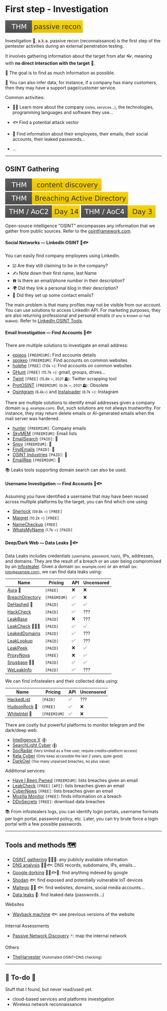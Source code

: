 # First step - Investigation

[![passiverecon](../../_badges/thm/passiverecon.svg)](https://tryhackme.com/room/passiverecon)

<div class="row row-cols-lg-2"><div>

Investigation 🔎, a.k.a. passive recon (reconnaissance) is the first step of the pentester activities during an external penetration testing.

It involves gathering information about the target from afar 👓️, meaning with **no direct interaction with the target** 👀.

🌱 The goal is to find as much information as possible.

🚿️ You can also infer data, for instance, if a company has many customers, then they may have a support page/customer service.

</div><div>

Common activities:

* 🧑‍💻 Learn more about the company <small>(roles, services...)</small>, the technologies, programming languages and software they use...

* 🐟 Find a potential attack vector

* 🧑 Find information about their employees, their emails, their social accounts, their leaked passwords...

* ...
</div></div>

<hr class="sep-both">

## OSINT Gathering

[![contentdiscovery](../../_badges/thm/contentdiscovery.svg)](https://tryhackme.com/room/contentdiscovery)
[![breachingad](../../_badges/thm/breachingad.svg)](https://tryhackme.com/r/room/breachingad)
[![adventofcyber2](../../_badges/thm/adventofcyber2/day14.svg)](https://tryhackme.com/room/adventofcyber2)
[![adventofcyber4](../../_badges/thm/adventofcyber4/day3.svg)](https://tryhackme.com/room/adventofcyber4)

<div class="row row-cols-lg-2"><div>

Open-source intelligence "OSINT" encompasses any information that we gather from public sources. Refer to the [osintframework.com](https://osintframework.com/).

#### Social Networks — LinkedIn OSINT 🧑🐟

You can easily find company employees using LinkedIn.

* ☑️ Are they still claiming to be in the company?
* ✍️ Note down their first name, last Name
* ☎️ Is there an email/phone number in their description?
* 🌍 Did they link a personal blog in their description?
* 🎯 Did they set up some contact emails?

The main problem is that many profiles may not be visible from our account. You can use solutions to access LinkedIn API. For marketing purposes, they are also returning professional and personal emails <small>(if any is known or had leaked)</small>. Refer to [LinkedIn OSINT Tools](/cybersecurity/red-team/s1.investigation/tools/osint/linkedin.md).

#### Email Investigation — Find Accounts 🧑🐟

There are multiple solutions to investigate an email address:

* [epieos](https://epieos.com/) `[FREEMIUM]`: Find accounts details
* [spokeo](https://www.spokeo.com/) `[FREEMIUM]`: Find accounts on common websites
* [holehe](https://github.com/megadose/holehe) `[FREE]` <small>(7.6k ⭐)</small>: Find accounts on common websites
* [GHunt](https://github.com/mxrch/GHunt) `[FREE]` <small>(15.7k ⭐)</small>: gmail, groups, drives...
* [Twint](https://github.com/twintproject/twint) `[FREE]` <small>(15.8k ⭐, 2021 🪦)</small>: Twitter scrapping tool
* [ProtOSINT](https://github.com/pixelbubble/ProtOSINT) `[FREEMIUM]` <small>(0.3k ⭐, 2021 🪦)</small>: Obsolete
* [Osintgram](https://github.com/Datalux/Osintgram) <small>(8.4k⭐)</small> and [Instaloader](https://github.com/instaloader/instaloader) <small>(8.7k ⭐)</small>: Instagram

There are multiple solutions to identify email addresses given a company domain <small>(e.g. example.com)</small>. But, such solutions are not always trustworthy. For instance, they may return delete emails or AI-generated emails when the mail server was hardened.

* [hunter](https://hunter.io/) `[FREEMIUM]`: Company emails
* [SkyMEM](https://www.skymem.info/) `[FREEMIUM]`: Email lists
* [EmailSearch](https://emailsearch.io/pricing) `[PAID]`: 👻
* [Snov](https://snov.io/) `[FREEMIUM]`: 👻
* [FindEmails](https://www.findemails.com) `[PAID]`: 👻
* [OSINT Industries](https://app.osint.industries/) `[PAID]`: 👻
* [EmailRep](https://emailrep.io) `[FREEMIUM]`: 👻

📚 Leaks tools supporting domain search can also be used.

#### Username Investigation — Find Accounts 🧑🐟

Assuming you have identified a username that may have been reused across multiple platforms by the target, you can find which one using:

* [Sherlock](https://github.com/sherlock-project/sherlock) <small>(59.8k ⭐)</small> `[FREE]`
* [Maigret](https://github.com/soxoj/maigret) <small>(10.2k ⭐)</small> `[FREE]`
* [NameCheckup](https://namecheckup.com/) `[FREE]`
* [WhatsMyName](https://github.com/WebBreacher/WhatsMyName) <small>(1.7k ⭐)</small> `[PAID]`
</div><div>

#### Deep/Dark Web — Data Leaks 🧑🐟

Data Leaks includes credentials <small>(username, password, hash)</small>, IPs, addresses, and domains. They are the result of a breach or an user being compromised by an [infostealer](https://en.wikipedia.org/wiki/Infostealer). Given a domain <small>(ex: example.com)</small> or an email <small>(ex: toto@example.com)</small>, we can find data leaks using:

| Name                                              | Pricing | API | Uncensored |
|---------------------------------------------------|--------|-----|---------|
| [Aura](https://scan.aura.com/) 👑                   | `[FREE]` | ❌   | ❌       |
| [BreachDirectory](https://breachdirectory.org/)   | `[FREEMIUM]` | ✅   | ❌   |
| [DeHashed](https://dehashed.com/) 👑              |`[PAID]`|✅| ✅       |
| [HackCheck](https://app.hackcheck.io)             |`[PAID]`|✅| ???       |
| [LeakBase](https://leakbase.io)                   |`[PAID]`|❌| ???       |
| [LeakCheck](https://leakcheck.io/) 👑👑👑         |`[PAID]`|✅| ✅       |
| [LeakedDomains](https://leaked.domains)           |`[PAID]`|✅| ???    |
| [LeakLookup](https://leak-lookup.com/)            |`[PAID]`|✅| ???    |
| [LeakPeek](https://leakpeek.com/)                 |`[PAID]`|❌| ✅       |
| [ProxyNova](https://www.proxynova.com/tools/comb) |`[FREE]`|❌| ✅       |
| [Snusbase](https://www.snusbase.com) 👑👑         |`[PAID]`|✅ | ✅       |
| [WeLeakInfo](https://weleakinfo.io/)              |`[PAID]`|✅ | ???       |

We can find infostealers and their collected data using:

| Name                                                 | Pricing | API | Uncensored |
|------------------------------------------------------|--------|-----|------------|
| [HackedList](https://hackedlist.io/)                 |`[PAID]`|✅| ???        |
| [HudsonRock](https://cavalier.hudsonrock.com/docs) 👑 | `[FREE]` | ✅   | ❌          |
| [WhiteIntel](https://whiteintel.io/) 👑                | `[FREEMIUM]` | ✅   | ❌          |

There are costly but powerful platforms to monitor telegram and the dark/deep web:

* [Intelligence X](https://intelx.io/) <small>(👻)</small>
* [SearchLight Cyber](https://slcyber.io/) <small>(👻)</small>
* [SocRadar](https://socradar.io/) <small>(Very limited as a free user, require credits+platform access)</small>
* [Kela Cyber](https://www.kelacyber.com/) <small>(Only keep accessible the last 2 years, quite good)</small>
* [DarkOwl](https://www.darkowl.com/) <small>(Too many unparsed breaches, no plus value)</small>

Additional services:

* [Have I Been Pwned](https://haveibeenpwned.com/) `[FREEMIUM]`: lists breaches given an email
* [LeakCheck](https://wiki.leakcheck.io/en/api/public) `[FREE]` `[API]`: lists breaches given an email
* [CyberNews](https://cybernews.com/personal-data-leak-check/) `[FREE]`: lists breaches given an email
* [Mozilla Monitor](https://monitor.mozilla.org/breaches) `[FREE]`: finds information on a breach
* [DDoSecrets](https://data.ddosecrets.com/?C=M&O=A) `[FREE]`: download data breaches

📚 From infostealers logs, you can identify login portals, username formats per login portal, password policy, etc. Later, you can try brute force a login portal with a few possible passwords.
</div></div>

<hr class="sep-both">

## Tools and methods 🗺️

<div class="row row-cols-md-2 mt-3"><div>

* [OSINT gathering](/cybersecurity/red-team/s1.investigation/techniques/osint.md) 🧑‍💻🧑: any publicly available information
* [DNS analysis](/cybersecurity/red-team/s1.investigation/techniques/dns_analysis.md) 🧑‍💻🐟: DNS records, subdomains, IPs, emails...
* [Google dorking](/cybersecurity/red-team/s1.investigation/techniques/dorking.md) 🧑‍💻🐟🧑: find anything indexed by google
* [Shodan](/cybersecurity/red-team/s1.investigation/tools/shodan.md) 🐟: find exposed and potentially vulnerable IoT devices
* [Maltego](/cybersecurity/red-team/s1.investigation/tools/maltego.md) 🧑‍💻 🐟: find websites, domains, social media accounts...
* [Data leaks](/cybersecurity/red-team/s1.investigation/techniques/data_leaks.md) 🧑: find leaked data (passwords...)
</div><div>

Websites

* [Wayback machine](/cybersecurity/red-team/s1.investigation/tools/wayback.md) 🐟: see previous versions of the website

Internal Assessments

* [Passive Network Discovery](/cybersecurity/red-team/s1.investigation/techniques/passive_network_discovery.md) 🃏: map the internal network

Others

* [TheHarvester](/cybersecurity/red-team/s1.investigation/tools/theHarvester.md) <small>(Automated OSINT+DNS checking)</small>
</div></div>

<hr class="sep-both">

## 👻 To-do 👻

Stuff that I found, but never read/used yet.

<div class="row row-cols-lg-2"><div>

* cloud-based services and platforms investigation
* Wireless network reconnaissance
</div><div>
</div></div>